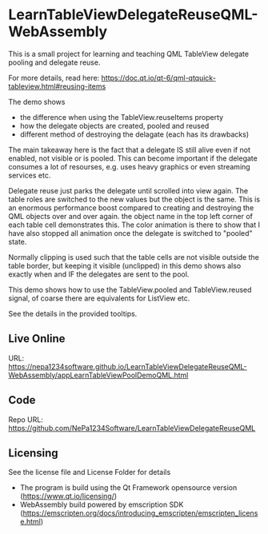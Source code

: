 # LearnTableViewDelegateReuseQML-WebAssembly

This is a small project for learning and teaching QML TableView delegate pooling and delegate reuse.

For more details, read here: https://doc.qt.io/qt-6/qml-qtquick-tableview.html#reusing-items

The demo shows 
- the difference when using the TableView.reuseItems property 
- how the delegate objects are created, pooled and reused
- different method of destroying the delagate (each has its drawbacks)


The main takeaway here is the fact that a delegate IS still alive even if not enabled, not visible or is pooled.
This can become important if the delegate consumes a lot of resourses, e.g. uses heavy graphics or even streaming services etc.

Delegate reuse just parks the delegate until scrolled into view again. The table roles are switched to the new values but the object is the same. This is an enormous performance boost compared to creating and destroying the QML objects over and over again. the object name in the top left corner of each table cell demonstrates this. The color animation is there to show that I have also stopped all animation once the delegate is switched to "pooled" state. 

Normally clipping is used such that the table cells are not visible outside the table border, but keeping it visible (unclipped) in this demo shows also exactly when and IF the delegates are sent to the pool. 

This demo shows how to use the TableView.pooled and TableView.reused signal, of coarse there are equivalents for ListView etc. 

See the details in the provided tooltips.

## Live Online

URL: https://nepa1234software.github.io/LearnTableViewDelegateReuseQML-WebAssembly/appLearnTableViewPoolDemoQML.html

## Code

Repo URL: https://github.com/NePa1234Software/LearnTableViewDelegateReuseQML

## Licensing

See the license file and License Folder for details
- The program is build using the Qt Framework opensource version (https://www.qt.io/licensing/)
- WebAssembly build powered by emscription SDK (https://emscripten.org/docs/introducing_emscripten/emscripten_license.html)

